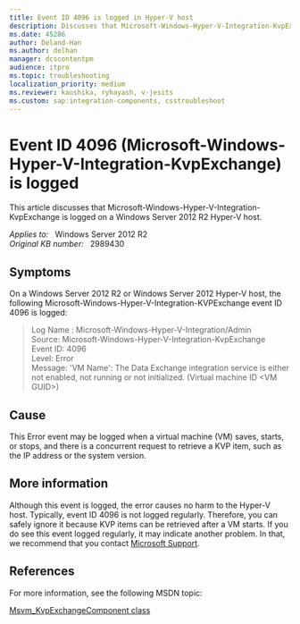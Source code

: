 ```yaml
---
title: Event ID 4096 is logged in Hyper-V host
description: Discusses that Microsoft-Windows-Hyper-V-Integration-KvpExchange is logged on a Windows Server 2012 R2 and Windows Server 2012 Hyper-V host. This event can safely be ignored.
ms.date: 45286
author: Deland-Han
ms.author: delhan
manager: dcscontentpm
audience: itpro
ms.topic: troubleshooting
localization_priority: medium
ms.reviewer: kaushika, ryhayash, v-jesits
ms.custom: sap:integration-components, csstroubleshoot
---
```

# Event ID 4096 (Microsoft-Windows-Hyper-V-Integration-KvpExchange) is logged

This article discusses that Microsoft-Windows-Hyper-V-Integration-KvpExchange is logged on a Windows Server 2012 R2 Hyper-V host.

_Applies to:_ &nbsp; Windows Server 2012 R2  
_Original KB number:_ &nbsp; 2989430

## Symptoms

On a Windows Server 2012 R2 or Windows Server 2012 Hyper-V host, the following Microsoft-Windows-Hyper-V-Integration-KVPExchange event ID 4096 is logged:

> Log Name : Microsoft-Windows-Hyper-V-Integration/Admin  
Source: Microsoft-Windows-Hyper-V-Integration-KvpExchange  
Event ID: 4096  
Level: Error  
Message: 'VM Name': The Data Exchange integration service is either not enabled, not running or not initialized. (Virtual machine ID \<VM GUID>)

## Cause

This Error event may be logged when a virtual machine (VM) saves, starts, or stops, and there is a concurrent request to retrieve a KVP item, such as the IP address or the system version.

## More information

Although this event is logged, the error causes no harm to the Hyper-V host. Typically, event ID 4096 is not logged regularly. Therefore, you can safely ignore it because KVP items can be retrieved after a VM starts. If you do see this event logged regularly, it may indicate another problem. In that, we recommend that you contact [Microsoft Support](https://support.microsoft.com/contactus).

## References

For more information, see the following MSDN topic:

[Msvm_KvpExchangeComponent class](https://msdn.microsoft.com/library/hh850169%28v=vs.85%29.aspx)
